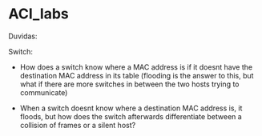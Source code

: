 # ACI_labs

Duvidas: 

Switch:
  - How does a switch know where a MAC address is if it doesnt have the destination MAC address in its table (flooding is the answer to this, but what if there are more switches in between the two hosts trying to communicate)
  
  - When a switch doesnt know where a destination MAC address is, it floods, but how does the switch afterwards differentiate between a collision of frames or a silent host?
